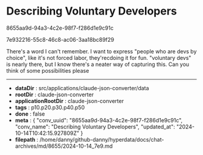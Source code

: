# Describing Voluntary Developers

8655aa9d-94a3-4c2e-98f7-f286d1e9c91c

7e932216-55c8-46c8-ac06-3aa18bc89f29

There's a word I can't remember. I want to express "people who are devs by choice", like it's not forced labor, they'recdoing it for fun.  "voluntary devs" is nearly there, but I know there's a neater way of capturing this. Can you think of some possibilities please

---

* **dataDir** : src/applications/claude-json-converter/data
* **rootDir** : claude-json-converter
* **applicationRootDir** : claude-json-converter
* **tags** : p10.p20.p30.p40.p50
* **done** : false
* **meta** : {
  "conv_uuid": "8655aa9d-94a3-4c2e-98f7-f286d1e9c91c",
  "conv_name": "Describing Voluntary Developers",
  "updated_at": "2024-10-14T10:42:15.927809Z"
}
* **filepath** : /home/danny/github-danny/hyperdata/docs/chat-archives/md/8655/2024-10-14_7e9.md